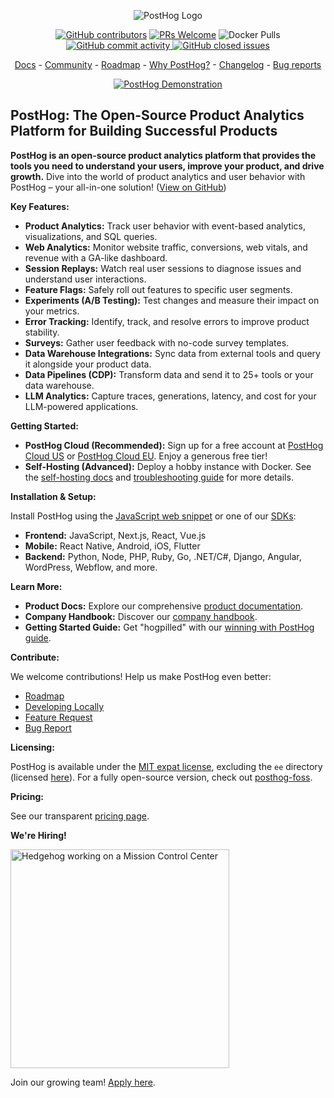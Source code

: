 <p align="center">
  <img alt="PostHog Logo" src="https://user-images.githubusercontent.com/65415371/205059737-c8a4f836-4889-4654-902e-f302b1600.png">
</p>

<p align="center">
  <a href='https://posthog.com/contributors'><img alt="GitHub contributors" src="https://img.shields.io/github/contributors/posthog/posthog"/></a>
  <a href='http://makeapullrequest.com'><img alt='PRs Welcome' src='https://img.shields.io/badge/PRs-welcome-brightgreen.svg?style=shields'/></a>
  <img alt="Docker Pulls" src="https://img.shields.io/docker/pulls/posthog/posthog"/>
  <a href="https://github.com/PostHog/posthog/commits/master"><img alt="GitHub commit activity" src="https://img.shields.io/github/commit-activity/m/posthog/posthog"/> </a>
  <a href="https://github.com/PostHog/posthog/issues?q=is%3Aissue%20state%3Aclosed"><img alt="GitHub closed issues" src="https://img.shields.io/github/issues-closed/posthog/posthog"/> </a>
</p>

<p align="center">
  <a href="https://posthog.com/docs">Docs</a> - <a href="https://posthog.com/community">Community</a> - <a href="https://posthog.com/roadmap">Roadmap</a> - <a href="https://posthog.com/why">Why PostHog?</a> - <a href="https://posthog.com/changelog">Changelog</a> - <a href="https://github.com/PostHog/posthog/issues/new?assignees=&labels=bug&template=bug_report.md">Bug reports</a>
</p>

<p align="center">
  <a href="https://www.youtube.com/watch?v=2jQco8hEvTI">
    <img src="https://res.cloudinary.com/dmukukwp6/image/upload/demo_thumb_68d0d8d56d" alt="PostHog Demonstration">
  </a>
</p>

## PostHog: The Open-Source Product Analytics Platform for Building Successful Products

**PostHog is an open-source product analytics platform that provides the tools you need to understand your users, improve your product, and drive growth.**  Dive into the world of product analytics and user behavior with PostHog – your all-in-one solution!  ([View on GitHub](https://github.com/PostHog/posthog))

**Key Features:**

*   **Product Analytics:** Track user behavior with event-based analytics, visualizations, and SQL queries.
*   **Web Analytics:**  Monitor website traffic, conversions, web vitals, and revenue with a GA-like dashboard.
*   **Session Replays:** Watch real user sessions to diagnose issues and understand user interactions.
*   **Feature Flags:** Safely roll out features to specific user segments.
*   **Experiments (A/B Testing):** Test changes and measure their impact on your metrics.
*   **Error Tracking:** Identify, track, and resolve errors to improve product stability.
*   **Surveys:** Gather user feedback with no-code survey templates.
*   **Data Warehouse Integrations:** Sync data from external tools and query it alongside your product data.
*   **Data Pipelines (CDP):** Transform data and send it to 25+ tools or your data warehouse.
*   **LLM Analytics:** Capture traces, generations, latency, and cost for your LLM-powered applications.

**Getting Started:**

*   **PostHog Cloud (Recommended):**  Sign up for a free account at [PostHog Cloud US](https://us.posthog.com/signup) or [PostHog Cloud EU](https://eu.posthog.com/signup). Enjoy a generous free tier!
*   **Self-Hosting (Advanced):**  Deploy a hobby instance with Docker.  See the [self-hosting docs](https://posthog.com/docs/self-host) and [troubleshooting guide](https://posthog.com/docs/self-host/deploy/troubleshooting) for more details.

**Installation & Setup:**

Install PostHog using the [JavaScript web snippet](https://posthog.com/docs/getting-started/install?tab=snippet) or one of our [SDKs](https://posthog.com/docs/getting-started/install?tab=sdks):

*   **Frontend:** JavaScript, Next.js, React, Vue.js
*   **Mobile:** React Native, Android, iOS, Flutter
*   **Backend:** Python, Node, PHP, Ruby, Go, .NET/C#, Django, Angular, WordPress, Webflow, and more.

**Learn More:**

*   **Product Docs:**  Explore our comprehensive [product documentation](https://posthog.com/docs/product-os).
*   **Company Handbook:**  Discover our [company handbook](https://posthog.com/handbook).
*   **Getting Started Guide:** Get "hogpilled" with our [winning with PostHog guide](https://posthog.com/docs/new-to-posthog/getting-hogpilled).

**Contribute:**

We welcome contributions!  Help us make PostHog even better:

*   [Roadmap](https://posthog.com/roadmap)
*   [Developing Locally](https://posthog.com/handbook/engineering/developing-locally)
*   [Feature Request](https://github.com/PostHog/posthog/issues/new?assignees=&labels=enhancement%2C+feature&template=feature_request.md)
*   [Bug Report](https://github.com/PostHog/posthog/issues/new?assignees=&labels=bug&template=bug_report.md)

**Licensing:**

PostHog is available under the [MIT expat license](https://github.com/PostHog/posthog/blob/master/LICENSE), excluding the `ee` directory (licensed [here](https://github.com/PostHog/posthog/blob/master/ee/LICENSE)).  For a fully open-source version, check out [posthog-foss](https://github.com/PostHog/posthog-foss).

**Pricing:**

See our transparent [pricing page](https://posthog.com/pricing).

**We're Hiring!**

<img src="https://res.cloudinary.com/dmukukwp6/image/upload/v1/posthog.com/src/components/Home/images/mission-control-hog" alt="Hedgehog working on a Mission Control Center" width="350px"/>

Join our growing team!  [Apply here](https://posthog.com/careers).